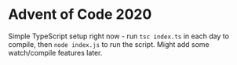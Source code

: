 # Advent of Code 2020

Simple TypeScript setup right now - run `tsc index.ts` in each day to compile, 
then `node index.js` to run the script. Might add some watch/compile features later. 
